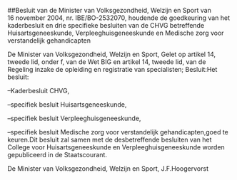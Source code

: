 <meta http-equiv='Content-Type' content='text/html; charset=utf-8' />

##Besluit van de Minister van Volksgezondheid, Welzijn en Sport van 16 november 2004, nr. IBE/BO-2532070, houdende de goedkeuring van het kaderbesluit en drie specifieke besluiten van de CHVG betreffende Huisartsgeneeskunde, Verpleeghuisgeneeskunde en Medische zorg voor verstandelijk gehandicapten

De Minister van Volksgezondheid, Welzijn en Sport,
Gelet op artikel 14, tweede lid, onder f, van de Wet BIG en artikel 14, tweede lid, van de Regeling inzake de opleiding en registratie van specialisten;
Besluit:Het besluit:

–Kaderbesluit CHVG,

–specifiek besluit Huisartsgeneeskunde,

–specifiek besluit Verpleeghuisgeneeskunde,

–specifiek besluit Medische zorg voor verstandelijk gehandicapten,goed te keuren.Dit besluit zal samen met de desbetreffende besluiten van het College voor Huisartsgeneeskunde en Verpleeghuisgeneeskunde worden gepubliceerd in de Staatscourant.

De 
Minister van Volksgezondheid, Welzijn en Sport, 
J.F.Hoogervorst
